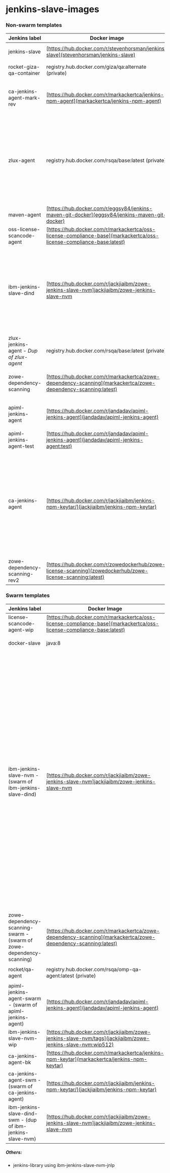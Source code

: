 # jenkins-slave-images

### Non-swarm templates

| Jenkins label                            | Docker image                                                                                                         | Source                                                                         | Used by            |
|------------------------------------------|----------------------------------------------------------------------------------------------------------------------|--------------------------------------------------------------------------------|--------------------|
| jenkins-slave                            | [https://hub.docker.com/r/stevenhorsman/jenkins-slave](stevenhorsman/jenkins-slave)                                  | https://github.com/stevenhorsman/jenkins-slave                                 | <ul><li></li></ul> |
| rocket-giza-qa-container                 | registry.hub.docker.com/giza/qa:alternate (private)                                                                  |                                                                                | <ul><li></li></ul> |
| ca-jenkins-agent-mark-rev                | [https://hub.docker.com/r/markackertca/jenkins-npm-agent](markackertca/jenkins-npm-agent)                            | https://github.com/MarkAckert/jenkins-npm-agent                                | <ul><li>Zowe CLI Bundle (zowe-cli-standalone)</li></ul> |
| zlux-agent                               | registry.hub.docker.com/rsqa/base:latest (private)                                                                   |                                                                                | <ul><li>zlux-core-release</li><li>zlux-git-release</li><li>zlux-plugin-release</li><li>zlux-core</li><li>zlux-plugins</li><li></li><li></li></ul> |
| maven-agent                              | [https://hub.docker.com/r/eggsy84/jenkins-maven-git-docker](eggsy84/jenkins-maven-git-docker)                        | https://github.com/eggsy84/jenkins-maven-git-docker                            | <ul><li></li></ul> |
| oss-license-scancode-agent               | [https://hub.docker.com/r/markackertca/oss-license-compliance-base](markackertca/oss-license-compliance-base:latest) | https://github.com/MarkAckert/oss_license_docker_image                         | <ul><li></li></ul> |
| ibm-jenkins-slave-dind                   | [https://hub.docker.com/r/jackjiaibm/zowe-jenkins-slave-nvm]jackjiaibm/zowe-jenkins-slave-nvm                        | https://github.com/zowe/jenkins-slave-images/tree/master/ibm-jenkins-slave-nvm | <ul><li>docker-zowe-jenkins-base</li><li>doc-site</li><li>explorer-jes</li><li>explorer-mvs</li><li>OWASP Dependency Scan</li><li>Theia Tests</li></ul> |
| zlux-jenkins-agent - *Dup of zlux-agent* | registry.hub.docker.com/rsqa/base:latest (private)                                                                   |                                                                                | <ul><li></li></ul> |
| zowe-dependency-scanning                 | [https://hub.docker.com/r/markackertca/zowe-dependency-scanning](markackertca/zowe-dependency-scanning:latest)       | https://github.com/MarkAckert/zowe-dependency-scanning/tree/master/docker   ?  | <ul><li>test-owasp-scan</li></ul>
| apiml-jenkins-agent                      | [https://hub.docker.com/r/jandadav/apiml-jenkins-agent](jandadav/apiml-jenkins-agent)                                |                                                                                | <ul><li>api-layer-release</li><li>vtl-cli</li></ul> |
| apiml-jenkins-agent-test                 | [https://hub.docker.com/r/jandadav/apiml-jenkins-agent](jandadav/apiml-jenkins-agent:test)                           |                                                                                | <ul><li></li></ul> |
| ca-jenkins-agent                         | [https://hub.docker.com/r/jackjiaibm/jenkins-npm-keytar/](jackjiaibm/jenkins-npm-keytar)                             | https://github.com/jackjia-ibm/jenkins-npm-keytar                              | <ul><li>Zowe CLI</li><li>zowe-cli-sample-plugin</li><li>zowe-cli-ftp-plugin</li><li>zowe-cli-db2-plugin</li><li>imperative</li><li>lots of cli plugins</li><li>cli deploy jobs</li><li>vscode-extension</li></ul> |
| zowe-dependency-scanning-rev2            | [https://hub.docker.com/r/zowedockerhub/zowe-license-scanning](zowedockerhub/zowe-license-scanning:latest)           |                                                                                | <ul><li>license-scan</li></ul> |

### Swarm templates

| Jenkins label                                                        | Docker Image                                                                                                         | Source                                                                         | Used by            |
|----------------------------------------------------------------------|----------------------------------------------------------------------------------------------------------------------|--------------------------------------------------------------------------------|--------------------|
| license-scancode-agent-wip                                           | [https://hub.docker.com/r/markackertca/oss-license-compliance-base](markackertca/oss-license-compliance-base:latest) | https://github.com/MarkAckert/oss_license_docker_image                         | <ul><li></li></ul> |
| docker-slave                                                         | java:8                                                                                                               |                                                                                | <ul><li></li></ul> |
| ibm-jenkins-slave-nvm - (swarm of ibm-jenkins-slave-dind)            | [https://hub.docker.com/r/jackjiaibm/zowe-jenkins-slave-nvm]jackjiaibm/zowe-jenkins-slave-nvm                        | https://github.com/zowe/jenkins-slave-images/tree/master/ibm-jenkins-slave-nvm | <ul><li>API_Mediation</li><li>daily-cleanup</li><li>docs-site-archive</li><li>Explorer-API-Common</li><li>Explorer-Data Sets</li><li>explorer-fvt-utilites</li><li>Explorer-Jobs</li><li>explorer-uss</li><li>explorer-ui-server</li><li>Keyring-Utilities</li><li>orion-editor-component</li><li>sonar-cloud-scan</li><li>zlux-angular-file-tree</li><li>zss</li><li>Zowe performance</li><li>IMS Ops</li><li>Zowe install packaging</li><li>Zowe install test</li><li>Zowe promote nightly packaging</li><li>Zowe promote publish</li></ul> |
| zowe-dependency-scanning-swarm - (swarm of zowe-dependency-scanning) | [https://hub.docker.com/r/markackertca/zowe-dependency-scanning](markackertca/zowe-dependency-scanning:latest)       | https://github.com/MarkAckert/zowe-dependency-scanning/tree/master/docker ?    | <ul><li></li></ul> |
| rocket/qa-agent                                                      | registry.hub.docker.com/rsqa/omp-qa-agent:latest (private)                                                           |                                                                                | <ul><li></li></ul> |
| apiml-jenkins-agent-swarm - (swarm of apiml-jenkins-agent)           | [https://hub.docker.com/r/jandadav/apiml-jenkins-agent](jandadav/apiml-jenkins-agent)                                |                                                                                | <ul><li></li></ul> |
| ibm-jenkins-slave-nvm-wip                                            | [https://hub.docker.com/r/jackjiaibm/zowe-jenkins-slave-nvm/tags](jackjiaibm/zowe-jenkins-slave-nvm:wip512)          | https://github.com/zowe/jenkins-slave-images/tree/master/ibm-jenkins-slave-nvm | <ul><li></li></ul> |
| ca-jenkins-agent-bk                                                  | [https://hub.docker.com/r/markackertca/jenkins-npm-keytar](markackertca/jenkins-npm-keytar)                          |                                                                                | <ul><li></li></ul> |
| ca-jenkins-agent-swm - (swarm of ca-jenkins-agent)                   | [https://hub.docker.com/r/jackjiaibm/jenkins-npm-keytar/](jackjiaibm/jenkins-npm-keytar)                             | https://github.com/jackjia-ibm/jenkins-npm-keytar                              | <ul><li></li></ul> |
| ibm-jenkins-slave-dind-swm - (dup of ibm-jenkins-slave-nvm)          | [https://hub.docker.com/r/jackjiaibm/zowe-jenkins-slave-nvm]jackjiaibm/zowe-jenkins-slave-nvm                        | https://github.com/zowe/jenkins-slave-images/tree/master/ibm-jenkins-slave-nvm | <ul><li></li></ul> |

##### Others:
- jenkins-library using ibm-jenkins-slave-nvm-jnlp